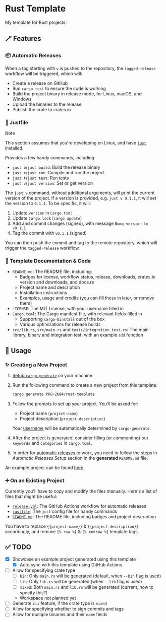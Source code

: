 # Rust Template

My template for Rust projects.

## 🪄 Features

### 📦 Automatic Releases

When a tag starting with `v` is pushed to the repository, the `tagged-release` workflow will be triggered, which will:

- Create a release on GitHub
- Run `cargo test` to ensure the code is working
- Build the project binary in release mode, for Linux, macOS, and Windows
- Upload the binaries to the release
- Publish the crate to crates.io

### 🤖 Justfile

> [!NOTE]
> This section assumes that you're developing on Linux, and have [`just`](https://github.com/casey/just) installed.

Provides a few handy commands, including:

- `just b`/`just build`: Build the release binary
- `just r`/`just run`: Compile and run the project
- `just t`/`just test`: Run tests
- `just v`/`just version`: Set or get version

The `just v` command, without additional arguments, will print the current version of the project. If a version is provided, e.g. `just v 0.1.1`, it will set the version to `0.1.1`. To be specific, it will:

1. Update `version` in `Cargo.toml`
2. Update `Cargo.lock` (`cargo update`)
3. Add and commit changes (signed), with message `Bump version to v0.1.1`
4. Tag the commit with `v0.1.1` (signed)

You can then push the commit and tag to the remote repository, which will trigger the `tagged-release` workflow.

### 📖 Template Documentation & Code

- `README.md`: The README file, including:
    - Badges for license, workflow status, release, downloads, crates.io version and downloads, and docs.rs
    - Project name and description
    - Installation instructions
    - Examples, usage and credits (you can fill these in later, or remove them)
- `LICENSE`: The MIT License, with your username filled in
- `Cargo.toml`: The Cargo manifest file, with relevant fields filled in
    - Supporting `cargo-binstall` out of the box
    - Various optimizations for release builds
- `src/lib.rs`, `src/main.rs` and `tests/integration_test.rs`: The main library, binary and integration test, with an example `add` function

## 🤔 Usage

### ✨ Creating a New Project

1. [Setup `cargo-generate`](https://github.com/cargo-generate/cargo-generate/#installation) on your machine.
2. Run the following command to create a new project from this template:

    ```bash
    cargo generate PRO-2684/rust-template
    ```

3. Follow the prompts to set up your project. You'll be asked for:

   - Project name (`project-name`)
   - Project description (`project-description`)

    Your [username](https://cargo-generate.github.io/cargo-generate/templates/builtin_placeholders.html?highlight=username) will be automatically determined by `cargo-generate`.

4. After the project is generated, consider filling (or commenting) out `keywords` and `categories` in `Cargo.toml`.
5. In order for [automatic releases](#-automatic-releases) to work, you need to follow the steps in *Automatic Releases Setup* section in the **generated** `README.md` file.

An example project can be found [here](https://github.com/PRO-2684/rust-template-example).

### ➕ On an Existing Project

Currently you'll have to copy and modify the files manually. Here's a list of files that might be useful:

- [`release.yml`](./template/.github/workflows/release.yml): The GitHub Actions workflow for automatic releases
- [`justfile`](./template/justfile): The `just` config file for handy commands
- [`README.md`](./template/README.md): The README file, including badges and project description

You have to replace `{{project-name}}` & `{{project-description}}` accordingly, and remove `{% raw %}` & `{% endraw %}` template tags.

## ✅ TODO

- [x] Showcase an example project generated using this template
    - [x] Auto sync with this template using GitHub Actions
- [ ] Allow for specifying crate type
    - [ ] `bin`: Only `main.rs` will be generated (default, when `--bin` flag is used)
    - [ ] `lib`: Only `lib.rs` will be generated (when `--lib` flag is used)
    - [ ] `mixed`: Both `main.rs` and `lib.rs` will be generated (current, how to specify this?)
    - Workspace not planned yet
- [ ] Generate `cli` feature, if the crate type is `mixed`
- [ ] Allow for specifying whether to sign commits and tags
- [ ] Allow for multiple binaries and their `name` fields
